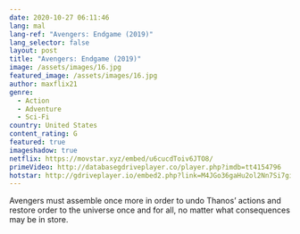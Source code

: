 ```yaml
---
date: 2020-10-27 06:11:46
lang: mal
lang-ref: "Avengers: Endgame (2019)"
lang_selector: false
layout: post
title: "Avengers: Endgame (2019)"
image: /assets/images/16.jpg
featured_image: /assets/images/16.jpg
author: maxflix21
genre:
  - Action
  - Adventure
  - Sci-Fi
country: United States
content_rating: G
featured: true
imageshadow: true
netflix: https://movstar.xyz/embed/u6cucdToiv6JTO8/
primeVideo: http://databasegdriveplayer.co/player.php?imdb=tt4154796
hotstar: http://gdriveplayer.io/embed2.php?link=M4JGo36gaHu2ol2Nn7Si7giFXJY3sOBSTYjSJNLm6CH5wGpKEGTWoOhWTBLvHSs0bZrZgPVO62p49ASBLrgQd9Y%252BMAkEs45biyhy%252BazhG%252BA%252F6qBVDbpChB5cG4buLyiC5BHdc%252F46AHUJVzVItqzT00F3lDYcwB8NRf%252BdKHOIYSui7%252FEqwGOAhL1OJPU6DW9f8%253D
---
```

Avengers must assemble once more in order to undo Thanos’ actions and restore order to the universe once and for all, no matter what consequences may be in store.